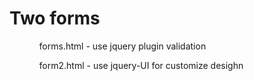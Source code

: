 <h1>Two forms</h1>

<ul>
  <ol>forms.html - use jquery plugin validation</ol>
  <ol>form2.html - use jquery-UI for customize desighn</ol>
</ul> 
